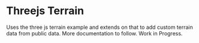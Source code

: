 <h1> Threejs Terrain </h1>

<p>Uses the three js terrain example and extends on that to add custom terrain data from public data. More documentation to follow. Work in Progress.

